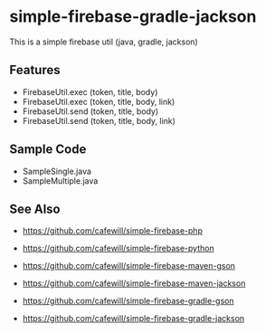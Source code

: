 # simple-firebase-gradle-jackson

This is a simple firebase util (java, gradle, jackson)

## Features

* FirebaseUtil.exec (token, title, body)
* FirebaseUtil.exec (token, title, body, link)
* FirebaseUtil.send (token, title, body)
* FirebaseUtil.send (token, title, body, link)

## Sample Code

* SampleSingle.java
* SampleMultiple.java

## See Also

* https://github.com/cafewill/simple-firebase-php
* https://github.com/cafewill/simple-firebase-python

* https://github.com/cafewill/simple-firebase-maven-gson
* https://github.com/cafewill/simple-firebase-maven-jackson
* https://github.com/cafewill/simple-firebase-gradle-gson
* https://github.com/cafewill/simple-firebase-gradle-jackson
